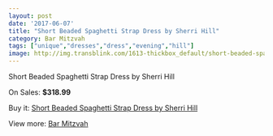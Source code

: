 ```yaml
---
layout: post
date: '2017-06-07'
title: "Short Beaded Spaghetti Strap Dress by Sherri Hill"
category: Bar Mitzvah
tags: ["unique","dresses","dress","evening","hill"]
image: http://img.transblink.com/1613-thickbox_default/short-beaded-spaghetti-strap-dress-by-sherri-hill.jpg
---
```

Short Beaded Spaghetti Strap Dress by Sherri Hill

On Sales: **$318.99**
<a href="https://www.transblink.com/en/bar-mitzvah/508-short-beaded-spaghetti-strap-dress-by-sherri-hill.html"><amp-img layout="responsive" width="600" height="600" src="//img.transblink.com/1613-thickbox_default/short-beaded-spaghetti-strap-dress-by-sherri-hill.jpg" alt="Short Beaded Spaghetti Strap Dress by Sherri Hill 0" /></a>
<a href="https://www.transblink.com/en/bar-mitzvah/508-short-beaded-spaghetti-strap-dress-by-sherri-hill.html"><amp-img layout="responsive" width="600" height="600" src="//img.transblink.com/1616-thickbox_default/short-beaded-spaghetti-strap-dress-by-sherri-hill.jpg" alt="Short Beaded Spaghetti Strap Dress by Sherri Hill 1" /></a>
<a href="https://www.transblink.com/en/bar-mitzvah/508-short-beaded-spaghetti-strap-dress-by-sherri-hill.html"><amp-img layout="responsive" width="600" height="600" src="//img.transblink.com/1615-thickbox_default/short-beaded-spaghetti-strap-dress-by-sherri-hill.jpg" alt="Short Beaded Spaghetti Strap Dress by Sherri Hill 2" /></a>
<a href="https://www.transblink.com/en/bar-mitzvah/508-short-beaded-spaghetti-strap-dress-by-sherri-hill.html"><amp-img layout="responsive" width="600" height="600" src="//img.transblink.com/1614-thickbox_default/short-beaded-spaghetti-strap-dress-by-sherri-hill.jpg" alt="Short Beaded Spaghetti Strap Dress by Sherri Hill 3" /></a>

Buy it: [Short Beaded Spaghetti Strap Dress by Sherri Hill](https://www.transblink.com/en/bar-mitzvah/508-short-beaded-spaghetti-strap-dress-by-sherri-hill.html "Short Beaded Spaghetti Strap Dress by Sherri Hill")

View more: [Bar Mitzvah](https://www.transblink.com/en/2-bar-mitzvah "Bar Mitzvah")